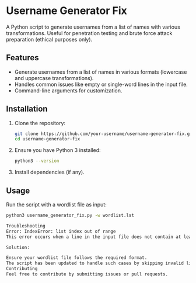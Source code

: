 # Username Generator Fix

A Python script to generate usernames from a list of names with various transformations. Useful for penetration testing and brute force attack preparation (ethical purposes only).

## Features

- Generate usernames from a list of names in various formats (lowercase and uppercase transformations).
- Handles common issues like empty or single-word lines in the input file.
- Command-line arguments for customization.

## Installation

1. Clone the repository:
    ```bash
    git clone https://github.com/your-username/username-generator-fix.git
    cd username-generator-fix
    ```

2. Ensure you have Python 3 installed:
    ```bash
    python3 --version
    ```

3. Install dependencies (if any).

## Usage

Run the script with a wordlist file as input:

```bash
python3 username_generator_fix.py -w wordlist.lst

Troubleshooting
Error: IndexError: list index out of range
This error occurs when a line in the input file does not contain at least two words.

Solution:

Ensure your wordlist file follows the required format.
The script has been updated to handle such cases by skipping invalid lines and providing a warning message.
Contributing
Feel free to contribute by submitting issues or pull requests.

